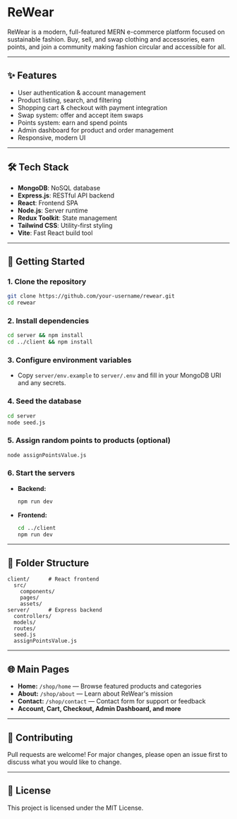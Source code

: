# ReWear

ReWear is a modern, full-featured MERN e-commerce platform focused on sustainable fashion. Buy, sell, and swap clothing and accessories, earn points, and join a community making fashion circular and accessible for all.

---

## ✨ Features
- User authentication & account management
- Product listing, search, and filtering
- Shopping cart & checkout with payment integration
- Swap system: offer and accept item swaps
- Points system: earn and spend points
- Admin dashboard for product and order management
- Responsive, modern UI

---

## 🛠️ Tech Stack
- **MongoDB**: NoSQL database
- **Express.js**: RESTful API backend
- **React**: Frontend SPA
- **Node.js**: Server runtime
- **Redux Toolkit**: State management
- **Tailwind CSS**: Utility-first styling
- **Vite**: Fast React build tool

---

## 🚀 Getting Started

### 1. Clone the repository
```sh
git clone https://github.com/your-username/rewear.git
cd rewear
```

### 2. Install dependencies
```sh
cd server && npm install
cd ../client && npm install
```

### 3. Configure environment variables
- Copy `server/env.example` to `server/.env` and fill in your MongoDB URI and any secrets.

### 4. Seed the database
```sh
cd server
node seed.js
```

### 5. Assign random points to products (optional)
```sh
node assignPointsValue.js
```

### 6. Start the servers
- **Backend:**
  ```sh
  npm run dev
  ```
- **Frontend:**
  ```sh
  cd ../client
  npm run dev
  ```

---

## 📁 Folder Structure
```
client/      # React frontend
  src/
    components/
    pages/
    assets/
server/      # Express backend
  controllers/
  models/
  routes/
  seed.js
  assignPointsValue.js
```

---

## 🌐 Main Pages
- **Home:** `/shop/home` — Browse featured products and categories
- **About:** `/shop/about` — Learn about ReWear's mission
- **Contact:** `/shop/contact` — Contact form for support or feedback
- **Account, Cart, Checkout, Admin Dashboard, and more**

---

## 🤝 Contributing
Pull requests are welcome! For major changes, please open an issue first to discuss what you would like to change.

---

## 📄 License
This project is licensed under the MIT License. 
